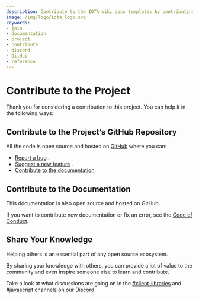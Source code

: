 ```yaml
---
description: Contribute to the IOTA wiki docs templates by contributing to the official GitHub repository or sharing your knowledge on Discord.
image: /img/logo/iota_logo.svg
keywords:
- join
- documentation
- project
- contribute
- discord
- GitHub
- reference
---
```


# Contribute to the Project

Thank you for considering a contribution to this project. You can help it in the following ways:

## Contribute to the Project’s GitHub Repository

All the code is open source and hosted on [GitHub](https://github.com/iotaledger/iota.js) where you can:

- [Report a bug](https://github.com/iotaledger/iota.js/issues/new?assignees=&labels=c-bug&template=bug_report.md&title=)
  .
- [Suggest a new feature](https://github.com/iotaledger/iota.js/issues/new?assignees=&labels=&template=feature_request.md)
  .
- [Contribute to the documentation](#contribute-to-the-documentation).

## Contribute to the Documentation

This documentation is also open source and hosted on GitHub.

If you want to contribute new documentation or fix an error, see
the [Code of Conduct](https://github.com/iotaledger/iota.js/blob/feat/stardust/.github/CODE_OF_CONDUCT.md).

## Share Your Knowledge

Helping others is an essential part of any open source ecosystem.

By sharing your knowledge with others, you can provide a lot of value to the community and even inspire someone else to
learn and contribute.

Take a look at what discussions are going on in
the [#client-libraries](https://discord.com/channels/397872799483428865/800637917189636136)
and [#javascript](https://discord.com/channels/397872799483428865/400435174518685696) channels on
our [Discord](https://discord.iota.org).
